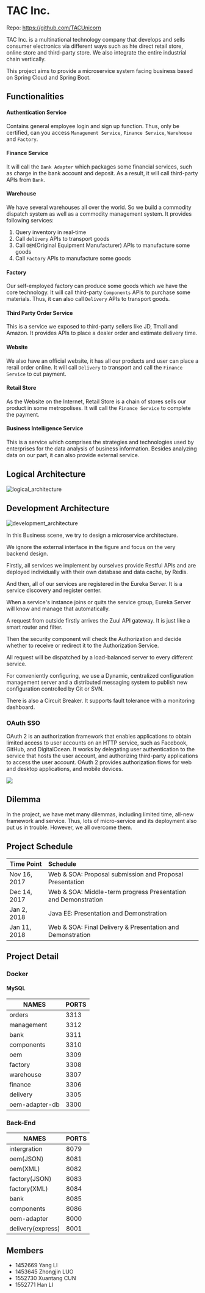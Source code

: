 # TAC Inc.

Repo: https://github.com/TACUnicorn

TAC Inc. is a multinational technology company that develops and sells consumer electronics via different ways such as hte direct retail store, online store and third-party store. We also integrate the entire industrial chain vertically.

This project aims to provide a microservice system facing business based on Spring Cloud and Spring Boot.

## Functionalities

#### Authentication Service

Contains general employee login and sign up function. Thus, only be certified, can you access ``Management Service``, ``Finance Service``, ``Warehouse`` and ``Factory``.

#### Finance Service

It will call the ``Bank Adapter`` which packages some financial services, such as charge in the bank account and deposit. As a result, it will call third-party APIs from ``Bank``.

#### Warehouse

We have several warehouses all over the world. So we build a commodity dispatch system as well as a commodity management system. It provides following services:

1. Query inventory in real-time
2. Call ``delivery`` APIs to transport goods
3. Call ``OEM``(Original Equipment Manufacturer) APIs to manufacture some goods
4. Call ``Factory`` APIs to manufacture some goods

#### Factory

Our self-employed factory can produce some goods which we have the core technology. It will call third-party ``Components`` APIs to purchase some materials. Thus, it can also call ``Delivery`` APIs to transport goods.

#### Third Party Order Service

This is a service we exposed to third-party sellers like JD, Tmall and Amazon. It provides APIs to place a dealer order and estimate delivery time.

#### Website

We also have an official website, it has all our products and user can place a rerail order online. It will call ``Delivery`` to transport and call the ``Finance Service`` to cut payment.

#### Retail Store

As the Website on the Internet, Retail Store is a chain of stores sells our product in some metropolises. It will call the ``Finance Service`` to complete the payment.

#### Business Intelligence Service

This is a service which comprises the strategies and technologies used by enterprises for the data analysis of business information. Besides analyzing data on our part, it can also provide external service.

## Logical Architecture

![logical_architecture](res/architecture.png)

## Development Architecture

![development_architecture](res/architecture2.png)

In this Business scene, we try to design a microservice architecture.

We ignore the external interface in the figure and focus on the very backend design.

Firstly, all services we implement by ourselves provide Restful APIs and are deployed individually with their own database and data cache, by Redis.

And then, all of our services are registered in the Eureka Server. It is a service discovery and register center.

When a service's instance joins or quits the service group, Eureka Server will know and manage that automatically.

A request from outside firstly arrives the Zuul API gateway. It is just like a smart router and filter. 

Then the security component will check the Authorization and decide whether to receive or redirect it to the Authorization Service.

All request will be dispatched by a load-balanced server to every different service.

For conveniently configuring, we use a Dynamic, centralized configuration management server and a distributed messaging system to publish new configuration controlled by Git or SVN.

There is also a Circuit Breaker. It supports fault tolerance with a monitoring dashboard.

### OAuth SSO

OAuth 2 is an authorization framework that enables applications to obtain limited access to user accounts on an HTTP service, such as Facebook, GitHub, and DigitalOcean. It works by delegating user authentication to the service that hosts the user account, and authorizing third-party applications to access the user account. OAuth 2 provides authorization flows for web and desktop applications, and mobile devices.

![](res/sso.png)

## Dilemma

In the project, we have met many dilemmas, including limited time, all-new framework and service. Thus, lots of micro-service and its deployment also put us in trouble. However, we all overcome them.

## Project Schedule

| Time Point   | Schedule                                 |
| ------------ | :--------------------------------------- |
| Nov 16, 2017 | Web & SOA: Proposal submission and Proposal Presentation |
| Dec 14, 2017 | Web & SOA: Middle-term progress Presentation and Demonstration |
| Jan 2, 2018  | Java EE: Presentation and Demonstration  |
| Jan 11, 2018 | Web & SOA: Final Delivery & Presentation and Demonstration |

## Project Detail

### Docker

#### MySQL

| NAMES          | PORTS |
| -------------- | ----- |
| orders         | 3313  |
| management     | 3312  |
| bank           | 3311  |
| components     | 3310  |
| oem            | 3309  |
| factory        | 3308  |
| warehouse      | 3307  |
| finance        | 3306  |
| delivery       | 3305  |
| oem-adapter-db | 3300  |

### Back-End

| NAMES             | PORTS |
| ----------------- | ----- |
| intergration      | 8079  |
| oem(JSON)         | 8081  |
| oem(XML)          | 8082  |
| factory(JSON)     | 8083  |
| factory(XML)      | 8084  |
| bank              | 8085  |
| components        | 8086  |
| oem-adapter       | 8000  |
| delivery(express) | 8001  |

## Members

- 1452669 Yang LI
- 1453645 Zhongjin LUO
- 1552730 Xuantang CUN
- 1552771 Han LI